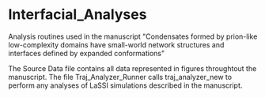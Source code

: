 # Interfacial_Analyses
Analysis routines used in the manuscript "Condensates formed by prion-like low-complexity domains have small-world network structures and interfaces defined by expanded conformations"

The Source Data file contains all data represented in figures throughtout the manuscript.
The file Traj_Analyzer_Runner calls traj_analyzer_new to perform any analyses of LaSSI simulations described in the manuscript.
